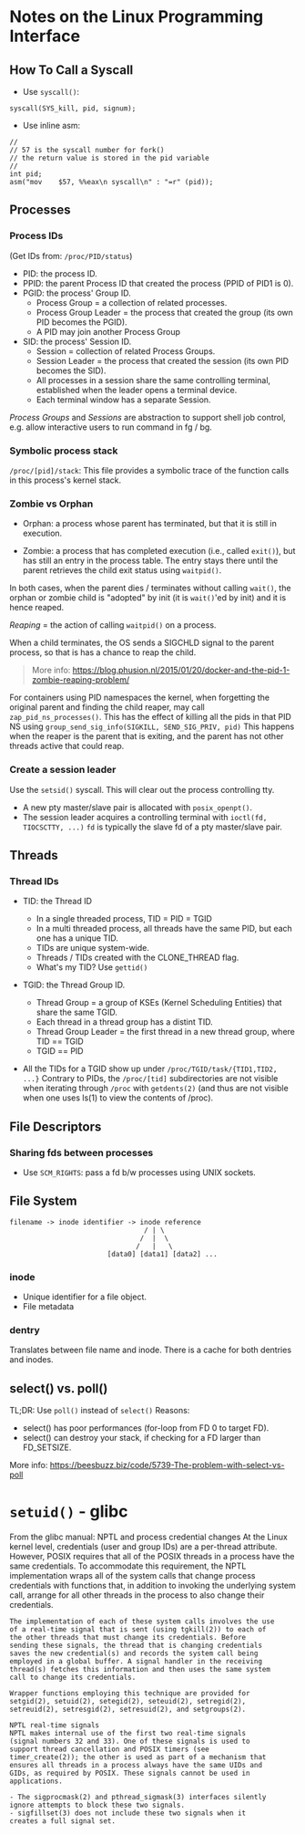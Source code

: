# Notes on the Linux Programming Interface

## How To Call a Syscall

-  Use `syscall()`:
```
syscall(SYS_kill, pid, signum);
```

- Use inline asm:
```
//
// 57 is the syscall number for fork()
// the return value is stored in the pid variable
//
int pid;
asm("mov    $57, %%eax\n syscall\n" : "=r" (pid));
```
## Processes
### Process IDs
(Get IDs from: `/proc/PID/status`)

- PID: the process ID.
- PPID: the parent Process ID that created the process (PPID of PID1 is 0).
- PGID: the process' Group ID.
  * Process Group = a collection of related processes.
  * Process Group Leader = the process that created the group (its own PID becomes
    the PGID).
  * A PID may join another Process Group
- SID: the process' Session ID.
  * Session = collection of related Process Groups.
  * Session Leader = the process that created the session (its own PID becomes
    the SID).
  * All processes in a session share the same controlling terminal, established
    when the leader opens a terminal device.
  * Each terminal window has a separate Session.

*Process Groups* and *Sessions* are abstraction to support shell job control,
e.g. allow interactive users to run command in fg / bg.

### Symbolic process stack
`/proc/[pid]/stack`: This file provides a symbolic trace of the function calls in
this process's kernel stack.

### Zombie vs Orphan
- Orphan: a process whose parent has terminated, but that it is still in execution.

- Zombie: a process that has completed execution (i.e., called `exit()`), but has
  still an entry in the process table. The entry stays there until the parent
  retrieves the child exit status using `waitpid()`.

In both cases, when the parent dies / terminates without calling `wait()`, the
orphan or zombie child is "adopted" by init (it is `wait()`'ed by init) and it is
hence reaped.

*Reaping* = the action of calling `waitpid()` on a process.

When a child terminates, the OS sends a SIGCHLD signal to the parent process,
so that is has a chance to reap the child.

>
> More info: https://blog.phusion.nl/2015/01/20/docker-and-the-pid-1-zombie-reaping-problem/
>

For containers using PID namespaces the kernel, when forgetting the original parent
and finding the child reaper, may call `zap_pid_ns_processes()`.
This has the effect of killing all the pids in that PID NS using `group_send_sig_info(SIGKILL, SEND_SIG_PRIV, pid)`
This happens when the reaper is the parent that is exiting, and the parent
has not other threads active that could reap.

### Create a session leader
Use the `setsid()` syscall.
This will clear out the process controlling tty.
- A new pty master/slave pair is allocated with `posix_openpt()`.
- The session leader acquires a controlling terminal with `ioctl(fd, TIOCSCTTY, ...)`
  `fd` is typically the slave fd of a pty master/slave pair.

## Threads
### Thread IDs

 - TID: the Thread ID
   * In a single threaded process, TID = PID = TGID
   * In a multi threaded process, all threads have the same PID, but each one has
     a unique TID.
   * TIDs are unique system-wide.
   * Threads / TIDs created with the CLONE_THREAD flag.
   * What's my TID? Use `gettid()`

 - TGID: the Thread Group ID.
   * Thread Group = a group of KSEs (Kernel Scheduling Entities) that share the same TGID.
   * Each thread in a thread group has a distint TID.
   * Thread Group Leader = the first thread in a new thread group, where TID == TGID
   * TGID == PID

 - All the TIDs for a TGID show up under `/proc/TGID/task/{TID1,TID2, ...}`
   Contrary to PIDs, the  `/proc/[tid]` subdirectories are not visible when iterating through `/proc`
   with `getdents(2)` (and thus are not visible when one uses ls(1) to view the contents of /proc).

## File Descriptors
### Sharing fds between processes
- Use `SCM_RIGHTS`: pass a fd b/w processes using UNIX sockets.

## File System
```
filename -> inode identifier -> inode reference
                                 / | \
                                /  |  \
                               /   |   \
                        [data0] [data1] [data2] ...
```

### inode
- Unique identifier for a file object.
- File metadata

### dentry
Translates between file name and inode. There is a cache for both dentries and inodes.

## select() vs. poll()
TL;DR: Use `poll()` instead of `select()`
Reasons:
 - select() has poor performances (for-loop from FD 0 to target FD).
 - select() can destroy your stack, if checking for a FD larger than FD_SETSIZE.

More info: https://beesbuzz.biz/code/5739-The-problem-with-select-vs-poll

# `setuid()` - glibc
From the glibc manual:
    NPTL and process credential changes
    At the Linux kernel level, credentials (user and group IDs) are a
    per-thread attribute. However, POSIX requires that all of the
    POSIX threads in a process have the same credentials. To
    accommodate this requirement, the NPTL implementation wraps all
    of the system calls that change process credentials with
    functions that, in addition to invoking the underlying system
    call, arrange for all other threads in the process to also change
    their credentials.

    The implementation of each of these system calls involves the use
    of a real-time signal that is sent (using tgkill(2)) to each of
    the other threads that must change its credentials. Before
    sending these signals, the thread that is changing credentials
    saves the new credential(s) and records the system call being
    employed in a global buffer. A signal handler in the receiving
    thread(s) fetches this information and then uses the same system
    call to change its credentials.

    Wrapper functions employing this technique are provided for
    setgid(2), setuid(2), setegid(2), seteuid(2), setregid(2),
    setreuid(2), setresgid(2), setresuid(2), and setgroups(2).

    NPTL real-time signals
    NPTL makes internal use of the first two real-time signals
    (signal numbers 32 and 33). One of these signals is used to
    support thread cancellation and POSIX timers (see
    timer_create(2)); the other is used as part of a mechanism that
    ensures all threads in a process always have the same UIDs and
    GIDs, as required by POSIX. These signals cannot be used in
    applications.

    - The sigprocmask(2) and pthread_sigmask(3) interfaces silently
    ignore attempts to block these two signals.
    - sigfillset(3) does not include these two signals when it
    creates a full signal set.

